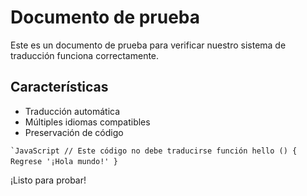 # Documento de prueba

Este es un documento de prueba para verificar nuestro sistema de traducción funciona correctamente.

## Características

- Traducción automática
- Múltiples idiomas compatibles
- Preservación de código

`` `JavaScript
// Este código no debe traducirse
función hello () {
Regrese '¡Hola mundo!'
}
`` `` ``

¡Listo para probar!